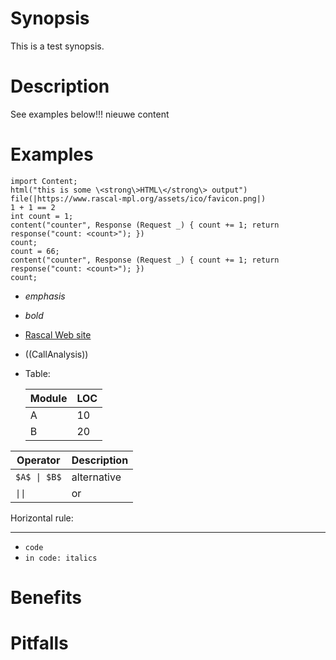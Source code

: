 # Synopsis
This is a test synopsis.
 
# Description
See examples below!!! nieuwe content



# Examples 
 
```rascal-shell
import Content; 
html("this is some \<strong\>HTML\</strong\> output")
file(|https://www.rascal-mpl.org/assets/ico/favicon.png|)
1 + 1 == 2
int count = 1;
content("counter", Response (Request _) { count += 1; return response("count: <count>"); })
count;
count = 66;
content("counter", Response (Request _) { count += 1; return response("count: <count>"); })
count;
```

* _emphasis_
* *bold*
* [Rascal Web site](http:///rascal-mpl.org)
* ((CallAnalysis)) 
* Table:

  | Module | LOC |
  |--------|-----|
  | A      | 10 |
  | B      | 20 |
   
  
| Operator    | Description |
|------------|------------|
| `$A$ \| $B$` | alternative |
| `\|\|`       | or          |
   
Horizontal rule:

---

* `code`
* `in code: italics`

# Benefits

# Pitfalls
